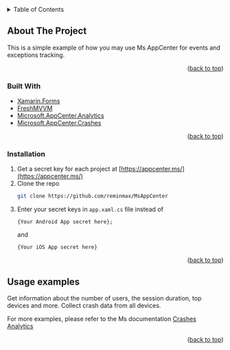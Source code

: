 <div id="top"></div>

<!-- TABLE OF CONTENTS -->
<details>
  <summary>Table of Contents</summary>
  <ol>
    <li>
      <a href="#about-the-project">About The Project</a>
      <ul>
        <li><a href="#built-with">Built With</a></li>
      </ul>
    </li>
      <ul>
        <li><a href="#installation">Installation</a></li>
      </ul>
    <li><a href="#usage">Usage examples</a></li>
  </ol>
</details>


<!-- ABOUT THE PROJECT -->
## About The Project

This is a simple example of how you may use Ms AppCenter for events and exceptions tracking.

<p align="right">(<a href="#top">back to top</a>)</p>


### Built With

* [Xamarin.Forms](https://docs.microsoft.com/en-us/xamarin/xamarin-forms/)
* [FreshMVVM](https://github.com/rid00z/FreshMvvm)
* [Microsoft.AppCenter.Analytics](https://www.nuget.org/packages/Microsoft.AppCenter.Analytics/)
* [Microsoft.AppCenter.Crashes](https://www.nuget.org/packages/Microsoft.AppCenter.Crashes/)

<p align="right">(<a href="#top">back to top</a>)</p>


### Installation

1. Get a secret key for each project at [https://appcenter.ms/](https://appcenter.ms/)
2. Clone the repo
   ```sh
   git clone https://github.com/reminmax/MsAppCenter
   ```
4. Enter your secret keys in `app.xaml.cs` file instead of
   ```
   {Your Android App secret here};
   ```
   and 
   ```
   {Your iOS App secret here}
   ```

<p align="right">(<a href="#top">back to top</a>)</p>


<!-- USAGE EXAMPLES -->
## Usage examples

Get information about the number of users, the session duration, top devices and more.
Collect crash data from all devices.

For more examples, please refer to the Ms documentation
[Crashes](https://docs.microsoft.com/en-us/appcenter/sdk/crashes/xamarin)
[Analytics](https://docs.microsoft.com/en-us/appcenter/analytics/)

<p align="right">(<a href="#top">back to top</a>)</p>
